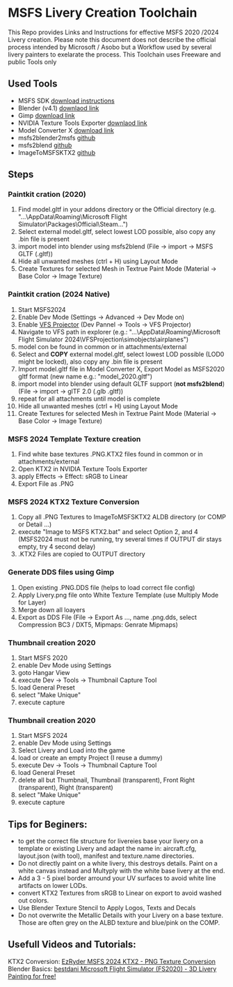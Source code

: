 # MSFS Livery Creation Toolchain


This Repo provides Links and Instructions for effective MSFS 2020 /2024 Livery creation.
Please note this document does not describe the official process intended by Microsoft / Asobo but a Workflow used by several livery painters to exelarate the process.
This Toolchain uses Freeware and public Tools only

## Used Tools

- MSFS SDK [download instructions](https://docs.flightsimulator.com/html/Introduction/SDK_Overview.htm)
- Blender (v4.1) [downlaod link](https://download.blender.org/release/Blender4.1/)
- Gimp [download link](https://www.gimp.org/downloads/)
- NVIDIA Texture Tools Exporter [downlaod link](https://developer.nvidia.com/texture-tools-exporter)
- Model Converter X [download link](https://www.scenerydesign.org/modelconverterx/)
- msfs2blender2msfs [github](https://github.com/flybywiresim/msfs2blender2msfs)
- msfs2blend [github](https://github.com/bestdani/msfs2blend)
- ImageToMSFSKTX2 [github](https://github.com/theflaknine/ImageToMSFSKTX2)

## Steps

### Paintkit cration (2020)
1. Find model.gltf in your addons directory or the Official directory (e.g. "...\AppData\Roaming\Microsoft Flight Simulator\Packages\Official\Steam\...")
2. Select external model.gltf, select lowest LOD possible, also copy any .bin file is present
3. import model into blender using msfs2blend (File -> import -> MSFS GLTF (.gltf))
4. Hide all unwanted meshes (ctrl + H) using Layout Mode
5. Create Textures for selected Mesh in Textrue Paint Mode (Material -> Base Color -> Image Texture)

### Paintkit cration (2024 Native)
1. Start MSFS2024
2. Enable Dev Mode (Settings -> Advanced -> Dev Mode on)
3. Enable [VFS Projector](https://docs.flightsimulator.com/msfs2024/html/2_DevMode/Menus/Tools/The_Virtual_File_System.htm?agt=index) (Dev Pannel -> Tools -> VFS Projector)
4. Navigate to VFS path in explorer (e.g.: "...\AppData\Roaming\Microsoft Flight Simulator 2024\VFSProjection\simobjects\airplanes")
5. model con be found in common or in attachments/external
6. Select and **COPY** external model.gltf, select lowest LOD possible (LOD0 might be locked), also copy any .bin file is present
7. Import model.gltf file in Model Converter X, Export Model as MSFS2020 gltf format (new name e.g.: "model_2020.gltf")
8. import model into blender using default GLTF support (**not msfs2blend**) (File -> import -> glTF 2.0 (.glb .gltf))
9. repeat for all attachments until model is complete
4. Hide all unwanted meshes (ctrl + H) using Layout Mode
5. Create Textures for selected Mesh in Textrue Paint Mode (Material -> Base Color -> Image Texture)

### MSFS 2024 Template Texture creation
1. Find white base textures .PNG.KTX2 files found in common or in attachments/external
2. Open KTX2 in NVIDIA Texture Tools Exporter
3. apply Effects -> Effect: sRGB to Linear
4. Export File as .PNG

### MSFS 2024 KTX2 Texture Conversion
1. Copy all .PNG Textures to ImageToMSFSKTX2 ALDB directory (or COMP or Detail ...)
2. execute "Image to MSFS KTX2.bat" and select Option 2, and 4 (MSFS2024 must not be running, try several times if OUTPUT dir stays empty, try 4 second delay)
3. .KTX2 Files are copied to OUTPUT directory

### Generate DDS files using Gimp
1. Open existing .PNG.DDS file (helps to load correct file config)
2. Apply Livery.png file onto White Texture Template (use Multiply Mode for Layer)
3. Merge down all loayers
4. Export as DDS File (File -> Export As ..., name .png.dds, select Compression BC3 / DXT5, Mipmaps: Genrate Mipmaps)

### Thumbnail creation 2020
1. Start MSFS 2020
2. enable Dev Mode using Settings
3. goto Hangar View
4. execute Dev -> Tools -> Thumbnail Capture Tool
5. load General Preset
6. select "Make Unique"
7. execute capture

### Thumbnail creation 2020
1. Start MSFS 2024
2. enable Dev Mode using Settings
3. Select Livery and Load into the game
4. load or create an empty Project (I reuse a dummy)
5. execute Dev -> Tools -> Thumbnail Capture Tool
6. load General Preset
7. delete all but Thumbnail, Thumbnail (transparent), Front Right (transparent), Right (transparent)
8. select "Make Unique"
9. execute capture


## Tips for Beginers:

- to get the correct file structure for livereies base your livery on a template or existing Livery and adapt the name in: aircraft.cfg, layout.json (with tool), manifest and texture.name directories.
- Do not directly paint on a white livery, this destroys details. Paint on a white canvas instead and Multyply with the white base livery at the end.
- Add a 3 - 5 pixel border arround your UV surfaces to avoid white line artifacts on lower LODs.
- convert KTX2 Textures from sRGB to Linear on export to avoid washed out colors.
- Use Blender Texture Stencil to Apply Logos, Texts and Decals
- Do not overwrite the Metallic Details with your Livery on a base texture. Those are often grey on the ALBD texture and blue/pink on the COMP.

## Usefull Videos and Tutorials:

KTX2 Conversion: [EzRyder MSFS 2024 KTX2 - PNG Texture Conversion](https://www.youtube.com/watch?v=-_y8enhqXi4)  
Blender Basics: [bestdani Microsoft Flight Simulator (FS2020) - 3D Livery Painting for free!](https://www.youtube.com/watch?v=SZCe_x-V9co)
